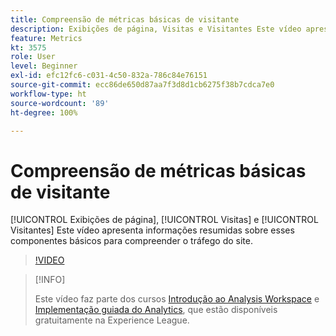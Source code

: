```yaml
---
title: Compreensão de métricas básicas de visitante
description: Exibições de página, Visitas e Visitantes Este vídeo apresenta informações resumidas sobre esses componentes básicos para compreender o tráfego do site.
feature: Metrics
kt: 3575
role: User
level: Beginner
exl-id: efc12fc6-c031-4c50-832a-786c84e76151
source-git-commit: ecc86de650d87aa7f3d8d1cb6275f38b7cdca7e0
workflow-type: ht
source-wordcount: '89'
ht-degree: 100%

---
```


# Compreensão de métricas básicas de visitante

[!UICONTROL Exibições de página], [!UICONTROL Visitas] e [!UICONTROL Visitantes] Este vídeo apresenta informações resumidas sobre esses componentes básicos para compreender o tráfego do site.

>[!VIDEO](https://video.tv.adobe.com/v/28774/?quality=12&learn=on)

>[!INFO]
>
> Este vídeo faz parte dos cursos [Introdução ao Analysis Workspace](https://experienceleague.adobe.com/?recommended=Analytics-U-1-2020.1.workspace&amp;lang=pt-BR) e [Implementação guiada do Analytics](https://experienceleague.adobe.com/?recommended=Analytics-D-1-2019.1), que estão disponíveis gratuitamente na Experience League.
